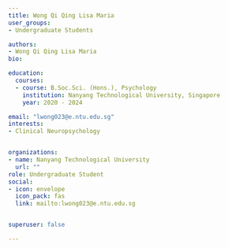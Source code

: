 ```yaml
---
title: Wong Qi Qing Lisa Maria
user_groups:
- Undergraduate Students

authors:
- Wong Qi Qing Lisa Maria
bio: 

education:
  courses:
  - course: B.Soc.Sci. (Hons.), Psychology
    institution: Nanyang Technological University, Singapore
    year: 2020 - 2024

email: "lwong023@e.ntu.edu.sg"
interests:
- Clinical Neuropsychology


organizations:
- name: Nanyang Technological University
  url: ""
role: Undergraduate Student
social:
- icon: envelope
  icon_pack: fas
  link: mailto:lwong023@e.ntu.edu.sg


superuser: false

---
```

